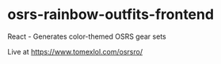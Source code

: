 # osrs-rainbow-outfits-frontend

React - Generates color-themed OSRS gear sets

Live at https://www.tomexlol.com/osrsro/
